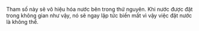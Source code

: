 Tham số này sẽ vô hiệu hóa nước bên trong thứ nguyên. Khi nước được đặt trong không gian như vậy, nó
sẽ ngay lập tức biến mất vì vậy việc đặt nước là không thể.